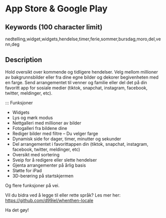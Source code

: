 # App Store & Google Play

## Keywords (100 character limit)
nedtelling,widget,widgets,hendelse,timer,ferie,sommer,bursdag,moro,del,venn,deg

## Description
Hold oversikt over kommende og tidligere hendelser.
Velg mellom millioner av bakgrunnsbilder eller fra dine egne bilder og dekorer begivenheten med en farge.
Send arrangementet til venner og familie eller del det på din favoritt app for sosiale medier (tiktok, snapchat, instagram, facebook, twitter, meldinger, etc).

::: Funksjoner
- Widgets
- Lys og mørk modus
- Nettgalleri med millioner av bilder
- Fotogalleri fra bildene dine
- Rediger bilder med filtre
– Du velger farge
- Dynamisk side for dager, timer, minutter og sekunder
- Del arrangementet i favorittappen din (tiktok, snapchat, instagram, facebook, twitter, meldinger, etc)
- Oversikt med sortering
- Sveip for å redigere eller slette hendelser
- Gjenta arrangementer på årlig basis
- Støtte for iPad
- 3D-berøring på startskjermen

Og flere funksjoner på vei.

Vil du bidra ved å legge til eller rette språk? Les mer her: https://github.com/d99iel/whenthen-locale

Ha det gøy!